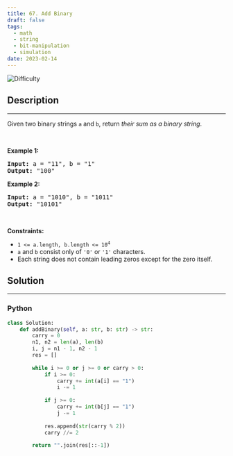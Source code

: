 ```yaml
---
title: 67. Add Binary
draft: false
tags: 
  - math
  - string
  - bit-manipulation
  - simulation
date: 2023-02-14
---
```


![Difficulty](https://img.shields.io/badge/Difficulty-Easy-blue.svg)

## Description

---
<p>Given two binary strings <code>a</code> and <code>b</code>, return <em>their sum as a binary string</em>.</p>

<p>&nbsp;</p>
<p><strong class="example">Example 1:</strong></p>
<pre><strong>Input:</strong> a = "11", b = "1"
<strong>Output:</strong> "100"
</pre><p><strong class="example">Example 2:</strong></p>
<pre><strong>Input:</strong> a = "1010", b = "1011"
<strong>Output:</strong> "10101"
</pre>
<p>&nbsp;</p>
<p><strong>Constraints:</strong></p>

<ul>
	<li><code>1 &lt;= a.length, b.length &lt;= 10<sup>4</sup></code></li>
	<li><code>a</code> and <code>b</code> consist&nbsp;only of <code>&#39;0&#39;</code> or <code>&#39;1&#39;</code> characters.</li>
	<li>Each string does not contain leading zeros except for the zero itself.</li>
</ul>


## Solution

---
### Python
``` py title='add-binary'
class Solution:
    def addBinary(self, a: str, b: str) -> str:
        carry = 0
        n1, n2 = len(a), len(b)
        i, j = n1 - 1, n2 - 1
        res = []
        
        while i >= 0 or j >= 0 or carry > 0:
            if i >= 0:
                carry += int(a[i] == "1")
                i -= 1
                
            if j >= 0:
                carry += int(b[j] == "1")
                j -= 1
            
            res.append(str(carry % 2))
            carry //= 2
        
        return "".join(res[::-1])

```

